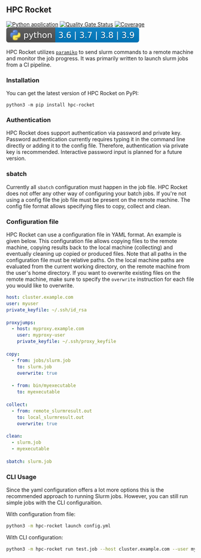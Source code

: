 ## HPC Rocket

[![Python application](https://github.com/SvenMarcus/ssh-slurm-runner/actions/workflows/python-app.yml/badge.svg)](https://github.com/SvenMarcus/ssh-slurm-runner/actions/workflows/python-app.yml)
[![Quality Gate Status](https://sonarcloud.io/api/project_badges/measure?project=SvenMarcus_ssh-slurm-runner&metric=alert_status)](https://sonarcloud.io/dashboard?id=SvenMarcus_ssh-slurm-runner)
[![Coverage](https://sonarcloud.io/api/project_badges/measure?project=SvenMarcus_ssh-slurm-runner&metric=coverage)](https://sonarcloud.io/dashboard?id=SvenMarcus_ssh-slurm-runner)
[![Python](pythonversions.svg)](https://python.org)

HPC Rocket utilizes [`paramiko`](http://www.paramiko.org) to send slurm commands to a remote machine and monitor the job progress. It was primarily written to launch slurm jobs from a CI pipeline.

### Installation

You can get the latest version of HPC Rocket on PyPI:
```
python3 -m pip install hpc-rocket
```


### Authentication

HPC Rocket does support authentication via password and private key. Password authentication currently requires typing it in the command line directly or adding it to the config file. Therefore, authentication via private key is recommended. Interactive password input is planned for a future version.

### sbatch

Currently all `sbatch` configuration must happen in the job file.
HPC Rocket does not offer any other way of configuring your batch jobs.
If you're not using a config file the job file must be present on the remote machine.
The config file format allows specifying files to copy, collect and clean.

### Configuration file

HPC Rocket can use a configuration file in YAML format. An example is given below.
This configuration file allows copying files to the remote machine, copying results back to the local machine (collecting) and eventually cleaning up copied or produced files.
Note that all paths in the configuration file must be relative paths.
On the local machine paths are evaluated from the current working directory, on the remote machine from the user's home directory.
If you want to overwrite existing files on the remote machine, make sure to specify the `overwrite` instruction for each file you would like to overwrite.

```yaml
host: cluster.example.com
user: myuser
private_keyfile: ~/.ssh/id_rsa

proxyjumps:
  - host: myproxy.example.com
    user: myproxy-user
    private_keyfile: ~/.ssh/proxy_keyfile

copy:
  - from: jobs/slurm.job
    to: slurm.job
    overwrite: true

  - from: bin/myexecutable
    to: myexecutable

collect:
  - from: remote_slurmresult.out
    to: local_slurmresult.out
    overwrite: true

clean:
  - slurm.job
  - myexecutable

sbatch: slurm.job
```

### CLI Usage

Since the yaml configuration offers a lot more options this is the recommended approach to running Slurm jobs. However, you can still run simple jobs with the CLI configuraition.

With configuration from file:
```bash
python3 -m hpc-rocket launch config.yml
```

With CLI configuration:

```bash
python3 -m hpc-rocket run test.job --host cluster.example.com --user myuser --keyfile ~/.ssh/privatekeyfile
```

